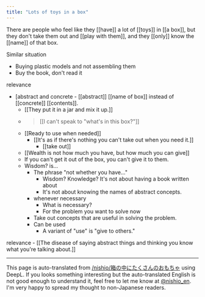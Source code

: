 ```yaml
---
title: "Lots of toys in a box"
---
```


There are people who feel like they [[have]] a lot of [[toys]] in [[a box]], but they don't take them out and [[play with them]], and they [[only]] know the [[name]] of that box.

Similar situation
- Buying plastic models and not assembling them
- Buy the book, don't read it

relevance
- [abstract and concrete
        - [[abstract]] [[name of box]] instead of [[concrete]] [[contents]].
    - [[They put it in a jar and mix it up.]]
    - > [[I can't speak to "what's in this box?"]]
    - [[Ready to use when needed]]
        - [[It's as if there's nothing you can't take out when you need it.]]
            - [[take out]]
    - [[Wealth is not how much you have, but how much you can give]]
    - If you can't get it out of the box, you can't give it to them.
    - Wisdom? is...
        - The phrase "not whether you have..."
            - Wisdom? Knowledge? It's not about having a book written about
            - It's not about knowing the names of abstract concepts.
        - whenever necessary
            - What is necessary?
            - For the problem you want to solve now
        - Take out concepts that are useful in solving the problem.
        - Can be used
            - A variant of "use" is "give to others."

relevance
    - [[The disease of saying abstract things and thinking you know what you're talking about.]]

---
This page is auto-translated from [/nishio/箱の中にたくさんのおもちゃ](https://scrapbox.io/nishio/箱の中にたくさんのおもちゃ) using DeepL. If you looks something interesting but the auto-translated English is not good enough to understand it, feel free to let me know at [@nishio_en](https://twitter.com/nishio_en). I'm very happy to spread my thought to non-Japanese readers.